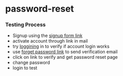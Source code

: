 # password-reset

### Testing Process

- Signup using the [signup form link](https://password-reset-ed.netlify.app/signup)
- activate account through link in mail
- try [loggining](https://password-reset-ed.netlify.app/login) in to verify if account login works 
- use [forget password link](https://password-reset-ed.netlify.app) to send verification email
- click on link to verify and get password reset page
- change password
- login to test
